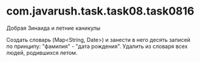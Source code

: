 # com.javarush.task.task08.task0816
Добрая Зинаида и летние каникулы

Создать словарь (Map<String, Date>) и занести в него десять записей по принципу: "фамилия" - "дата рождения".
Удалить из словаря всех людей, родившихся летом.

